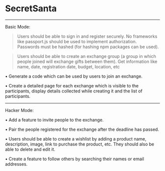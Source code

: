 # SecretSanta

---------------------------------------------------------------------------------------------------------------

Basic Mode:

> Users should be able to sign in and register securely. No frameworks like passport.js should be used to implement authorization. Passwords must be hashed (for hashing npm packages can be used).

> Users should be able to create an exchange group (a group in which people joined will exchange gifts between them). Get information like name, date, registration date, budget, location, etc

• Generate a code which can be used by users to join an exchange.

• Create a detailed page for each exchange which is visible to the participants, display details collected while creating it and the list of participants.

---------------------------------------------------------------------------------------------------------------

Hacker Mode:

• Add a feature to invite people to the exchange.

• Pair the people registered for the exchange after the deadline has passed.

• Users should be able to create a wishlist by adding a product name, description, image, link to purchase the product, etc. They should also be able to delete and edit it.

• Create a feature to follow others by searching their names or email addresses.
